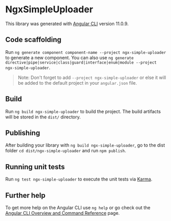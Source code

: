 # NgxSimpleUploader

This library was generated with [Angular CLI](https://github.com/angular/angular-cli) version 11.0.9.

## Code scaffolding

Run `ng generate component component-name --project ngx-simple-uploader` to generate a new component. You can also use `ng generate directive|pipe|service|class|guard|interface|enum|module --project ngx-simple-uploader`.
> Note: Don't forget to add `--project ngx-simple-uploader` or else it will be added to the default project in your `angular.json` file. 

## Build

Run `ng build ngx-simple-uploader` to build the project. The build artifacts will be stored in the `dist/` directory.

## Publishing

After building your library with `ng build ngx-simple-uploader`, go to the dist folder `cd dist/ngx-simple-uploader` and run `npm publish`.

## Running unit tests

Run `ng test ngx-simple-uploader` to execute the unit tests via [Karma](https://karma-runner.github.io).

## Further help

To get more help on the Angular CLI use `ng help` or go check out the [Angular CLI Overview and Command Reference](https://angular.io/cli) page.
